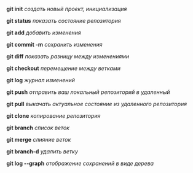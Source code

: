 **git init** *создать новый проект, инициализация*

**git status** *показать состояние репозитория*

**git add** *добавить изменения*

**git commit -m** *сохранить изменения*

**git diff** *показать разницу между изменениями*

**git checkout** *перемещение между ветками*

**git log** *журнал изменений*

**git push** *отправить ваш локальный репозиторий в удаленный*

**git pull** *выкачать актуальное состояние из удаленного репозитория*

**git clone** *копирование репозитория*

**git branch** *список веток*

**git merge** *слияние веток*

**git branch-d** *удалить ветку*

**git log --graph** *отображение сохранений в виде дерева*